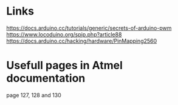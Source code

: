 # Links
https://docs.arduino.cc/tutorials/generic/secrets-of-arduino-pwm
https://www.locoduino.org/spip.php?article88
https://docs.arduino.cc/hacking/hardware/PinMapping2560

# Usefull pages in Atmel documentation
page 127, 128 and 130